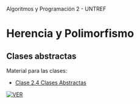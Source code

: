 Algoritmos y Programación 2 - UNTREF

# Herencia y Polimorfismo

## Clases abstractas

Material para las clases:

* [Clase 2.4 Clases Abstractas](https://youtu.be/upK2qoU7h4U)

[![VER](https://img.youtube.com/vi/upK2qoU7h4U/0.jpg)](https://www.youtube.com/watch?v=upK2qoU7h4U)

